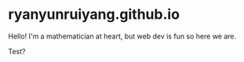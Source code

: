 # ryanyunruiyang.github.io

Hello! I'm a mathematician at heart, but web dev is fun so here we are.

Test?